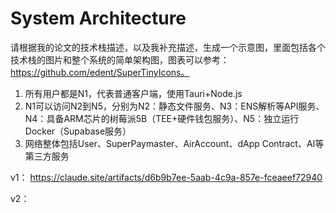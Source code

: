 # System Architecture
请根据我的论文的技术栈描述，以及我补充描述，生成一个示意图，里面包括各个技术栈的图片和整个系统的简单架构图，图表可以参考：https://github.com/edent/SuperTinyIcons。
1. 所有用户都是N1，代表普通客户端，使用Tauri+Node.js
2. N1可以访问N2到N5，分别为N2：静态文件服务、N3：ENS解析等API服务、N4：具备ARM芯片的树莓派5B（TEE+硬件钱包服务）、N5：独立运行Docker（Supabase服务）
3. 网络整体包括User、SuperPaymaster、AirAccount、dApp Contract、AI等第三方服务

v1：
https://claude.site/artifacts/d6b9b7ee-5aab-4c9a-857e-fceaeef72940

v2：
